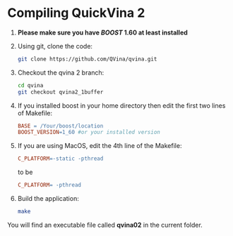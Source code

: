 # Compiling QuickVina 2



1. **Please make sure you have _BOOST_ 1.60 at least installed**

1. Using git, clone the code:

      ```bash
      git clone https://github.com/QVina/qvina.git
      ```
 
1. Checkout the qvina 2 branch:

      ```bash
      cd qvina
      git checkout qvina2_1buffer
      ```
     
1. If you installed boost in your home directory then edit the first two lines of Makefile:
   
      ```Makefile
      BASE = /Your/boost/location
      BOOST_VERSION=1_60 #or your installed version
      ```        
          
1. If you are using MacOS, edit the 4th line of the Makefile:
   
      ```Makefile
      C_PLATFORM=-static -pthread
      ```        
   to be
   
      ```Makefile
      C_PLATFORM= -pthread
      ```        

1. Build the application:
    
      ```bash
      make
      ```

You will find an executable file called **qvina02** in the current folder.

